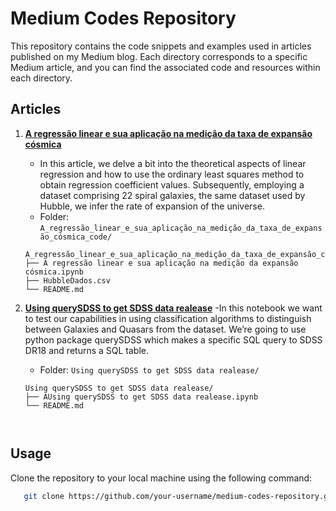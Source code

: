 # Medium Codes Repository

This repository contains the code snippets and examples used in articles published on my Medium blog. Each directory corresponds to a specific Medium article, and you can find the associated code and resources within each directory.

## Articles

1. **[A regressão linear e sua aplicação na medição da taxa de expansão cósmica](https://medium.com/p/ff3fcd7653fe)**
   - In this article, we delve a bit into the theoretical aspects of linear regression and how to use the ordinary least squares method to obtain regression coefficient values. Subsequently, employing a dataset comprising 22 spiral galaxies, the same dataset used by Hubble, we infer the rate of expansion of the universe.
   - Folder: `A_regressão_linear_e_sua_aplicação_na_medição_da_taxa_de_expansão_cósmica_code/`

   ```plaintext
   A_regressão_linear_e_sua_aplicação_na_medição_da_taxa_de_expansão_cósmica_code/
   ├── A regressão linear e sua aplicação na medição da expansão cósmica.ipynb
   ├── HubbleDados.csv
   └── README.md

2. **[Using querySDSS to get SDSS data realease](https://medium.com/@acosmicdebugger/usando-querysdss-para-obter-dados-do-sloan-digital-sky-survey-e-classificar-os-objetos-através-00e716707324)** 
      -In this notebook we want to test our capabilities in using classification algorithms to distinguish between
Galaxies and Quasars from the dataset. We’re going to use python package querySDSS which makes a
specific SQL query to SDSS DR18 and returns a SQL table.
   - Folder: `Using querySDSS to get SDSS data realease/`

   ```plaintext
   Using querySDSS to get SDSS data realease/
   ├── AUsing querySDSS to get SDSS data realease.ipynb
   └── README.md



## Usage

Clone the repository to your local machine using the following command:
   ```bash
      git clone https://github.com/your-username/medium-codes-repository.git
   ```
   
